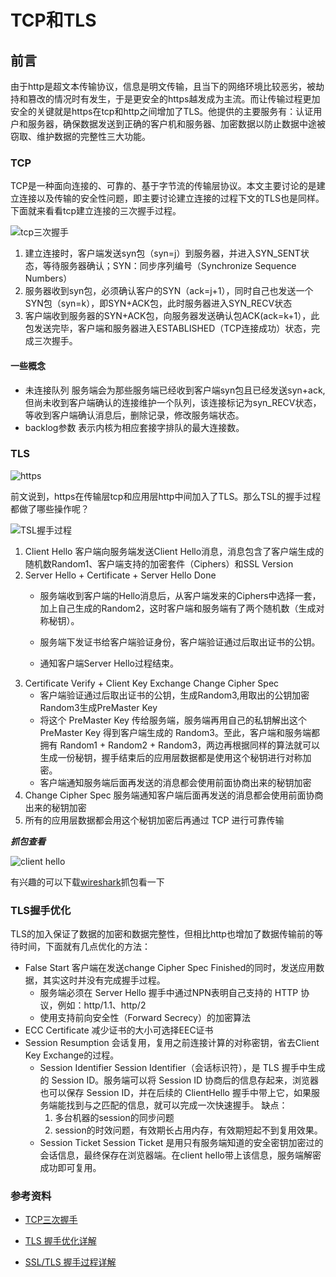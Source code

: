 # TCP和TLS
## 前言
由于http是超文本传输协议，信息是明文传输，且当下的网络环境比较恶劣，被劫持和篡改的情况时有发生，于是更安全的https越发成为主流。而让传输过程更加安全的关键就是https在tcp和http之间增加了TLS。他提供的主要服务有：认证用户和服务器，确保数据发送到正确的客户机和服务器、加密数据以防止数据中途被窃取、维护数据的完整性三大功能。
### TCP
TCP是一种面向连接的、可靠的、基于字节流的传输层协议。本文主要讨论的是建立连接以及传输的安全性问题，即主要讨论建立连接的过程下文的TLS也是同样。下面就来看看tcp建立连接的三次握手过程。

![tcp三次握手](http://94.191.25.51/uploads/images/1996f20d66eee.jpg)

1. 建立连接时，客户端发送syn包（syn=j）到服务器，并进入SYN_SENT状态，等待服务器确认；SYN：同步序列编号（Synchronize Sequence Numbers）
2. 服务器收到syn包，必须确认客户的SYN（ack=j+1），同时自己也发送一个SYN包（syn=k），即SYN+ACK包，此时服务器进入SYN_RECV状态
3. 客户端收到服务器的SYN+ACK包，向服务器发送确认包ACK(ack=k+1），此包发送完毕，客户端和服务器进入ESTABLISHED（TCP连接成功）状态，完成三次握手。
#### 一些概念
* 未连接队列
服务端会为那些服务端已经收到客户端syn包且已经发送syn+ack,但尚未收到客户端确认的连接维护一个队列，该连接标记为syn_RECV状态，等收到客户端确认消息后，删除记录，修改服务端状态。
* backlog参数
表示内核为相应套接字排队的最大连接数。

### TLS
![https](http://94.191.25.51/uploads/images/6a6eb06bc199a.jpg)

前文说到，https在传输层tcp和应用层http中间加入了TLS。那么TSL的握手过程都做了哪些操作呢？

![TSL握手过程](http://94.191.25.51/uploads/images/0fc00bc9b5237.jpg)
1. Client Hello 
客户端向服务端发送Client Hello消息，消息包含了客户端生成的随机数Random1、客户端支持的加密套件（Ciphers）和SSL Version
2. Server Hello + Certificate + Server Hello Done
    * 服务端收到客户端的Hello消息后，从客户端发来的Ciphers中选择一套，加上自己生成的Random2，这时客户端和服务端有了两个随机数（生成对称秘钥）。

    * 服务端下发证书给客户端验证身份，客户端验证通过后取出证书的公钥。
    * 通知客户端Server Hello过程结束。
3. Certificate Verify + Client Key Exchange Change Cipher Spec
    * 客户端验证通过后取出证书的公钥，生成Random3,用取出的公钥加密Random3生成PreMaster Key
    * 将这个 PreMaster Key 传给服务端，服务端再用自己的私钥解出这个 PreMaster Key 得到客户端生成的 Random3。至此，客户端和服务端都拥有 Random1 + Random2 + Random3，两边再根据同样的算法就可以生成一份秘钥，握手结束后的应用层数据都是使用这个秘钥进行对称加密。
    * 客户端通知服务端后面再发送的消息都会使用前面协商出来的秘钥加密
4. Change Cipher Spec
服务端通知客户端后面再发送的消息都会使用前面协商出来的秘钥加密
5. 所有的应用层数据都会用这个秘钥加密后再通过 TCP 进行可靠传输

***抓包查看***

![client hello](http://94.191.25.51/uploads/images/e4a5da9d60e06.jpg)

有兴趣的可以下载[wireshark](https://www.wireshark.org/download.html)抓包看一下

### TLS握手优化
TLS的加入保证了数据的加密和数据完整性，但相比http也增加了数据传输前的等待时间，下面就有几点优化的方法：
* False Start
客户端在发送change Cipher Spec Finished的同时，发送应用数据，其实这时并没有完成握手过程。
    * 服务端必须在 Server Hello 握手中通过NPN表明自己支持的 HTTP 协议，例如：http/1.1、http/2
    * 使用支持前向安全性（Forward Secrecy）的加密算法
* ECC Certificate
减少证书的大小可选择EEC证书
* Session Resumption
    会话复用，复用之前连接计算的对称密钥，省去Client Key Exchange的过程。
    * Session Identifier
    Session Identifier（会话标识符），是 TLS 握手中生成的 Session ID。服务端可以将 Session ID 协商后的信息存起来，浏览器也可以保存 Session ID，并在后续的 ClientHello 握手中带上它，如果服务端能找到与之匹配的信息，就可以完成一次快速握手。
    缺点：
        1. 多台机器的session的同步问题
        2. session的时效问题，有效期长占用内存，有效期短起不到复用效果。
    * Session Ticket
    Session Ticket 是用只有服务端知道的安全密钥加密过的会话信息，最终保存在浏览器端。在client hello带上该信息，服务端解密成功即可复用。

### 参考资料
* [TCP三次握手](https://baike.baidu.com/item/%E4%B8%89%E6%AC%A1%E6%8F%A1%E6%89%8B/5111559)

* [TLS 握手优化详解](https://imququ.com/post/optimize-tls-handshake)

* [SSL/TLS 握手过程详解](https://www.jianshu.com/p/7158568e4867)
